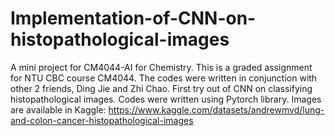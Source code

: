 # Implementation-of-CNN-on-histopathological-images

A mini project for CM4044-AI for Chemistry. This is a graded assignment for NTU CBC course CM4044.
The codes were written in conjunction with other 2 friends, Ding Jie and Zhi Chao. 
First try out of CNN on classifying histopathological images.
Codes were written using Pytorch library. Images are available in Kaggle: https://www.kaggle.com/datasets/andrewmvd/lung-and-colon-cancer-histopathological-images
